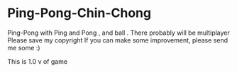 # Ping-Pong-Chin-Chong
Ping-Pong with Ping and Pong , and ball . There probably will be multiplayer
Please save my copyright
If you can make some improvement, please send me some :)

This is 1.0 v of game
